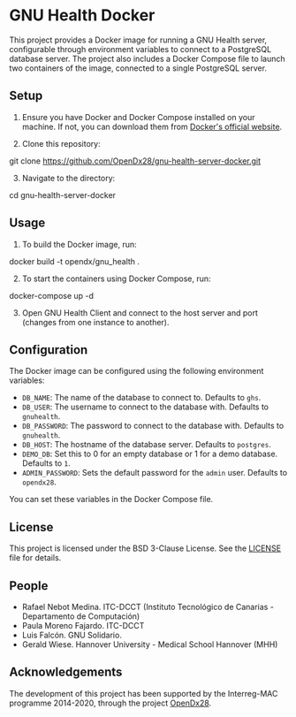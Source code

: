 # GNU Health Docker

This project provides a Docker image for running a GNU Health server, configurable through environment variables to connect to a PostgreSQL database server. The project also includes a Docker Compose file to launch two containers of the image, connected to a single PostgreSQL server.

## Setup

1. Ensure you have Docker and Docker Compose installed on your machine. If not, you can download them from [Docker's official website](https://www.docker.com/products/docker-desktop).

2. Clone this repository:

git clone https://github.com/OpenDx28/gnu-health-server-docker.git

3. Navigate to the directory:

cd gnu-health-server-docker

## Usage

1. To build the Docker image, run:

docker build -t opendx/gnu_health .

2. To start the containers using Docker Compose, run:

docker-compose up -d

3. Open GNU Health Client and connect to the host server and port (changes from one instance to another).


## Configuration

The Docker image can be configured using the following environment variables:

- `DB_NAME`: The name of the database to connect to. Defaults to `ghs`.
- `DB_USER`: The username to connect to the database with. Defaults to `gnuhealth`.
- `DB_PASSWORD`: The password to connect to the database with. Defaults to `gnuhealth`.
- `DB_HOST`: The hostname of the database server. Defaults to `postgres`.
- `DEMO_DB`: Set this to 0 for an empty database or 1 for a demo database. Defaults to `1`.
- `ADMIN_PASSWORD`: Sets the default password for the `admin` user. Defaults to `opendx28`.

You can set these variables in the Docker Compose file.

## License

This project is licensed under the BSD 3-Clause License. See the [LICENSE](LICENSE) file for details.


## People

* Rafael Nebot Medina. ITC-DCCT (Instituto Tecnológico de Canarias - Departamento de Computación)
* Paula Moreno Fajardo. ITC-DCCT
* Luis Falcón. GNU Solidario.
* Gerald Wiese. Hannover University - Medical School Hannover (MHH)

## Acknowledgements

The development of this project has been supported by the Interreg-MAC programme 2014-2020, through the project [OpenDx28](https://opendx28.com/).
